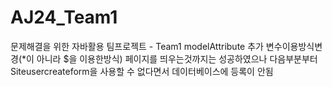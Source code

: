 # AJ24_Team1
문제해결을 위한 자바활용 팀프로젝트 - Team1 
modelAttribute 추가
변수이용방식변경(*이 아니라 $을 이용한방식)
페이지를 띄우는것까지는 성공하였으나 다음부분부터 Siteusercreateform을 사용할 수 없다면서 데이터베이스에 등록이 안됨
